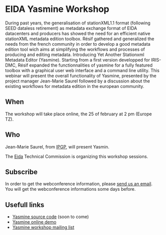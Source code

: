 # EIDA Yasmine Workshop

During past years, the generalisation of stationXML1.1 format (following SEED dataless retirement) as metadata exchange format of EIDA datacenters and producers has showed the need for an efficient native stationXML metadata edition toolbox.
Résif gathered and generalized the needs from the french community in order to develop a good metadata edition tool wich aims at simplifying the workflows and processes of producing and editing metadata. Introducing Yet Another Stationxml Metadata Editor (Yasmine).
Starting from a first version developped for IRIS-DMC, Résif expanded the functionnalities of yasmine for a fully featured toolbox with a graphical user web interface and a command line utility.
This webinar will present the overall functionality of Yasmine, presented by the project manager Jean-Marie Saurel followed by a discussion about the existing workflows for metadata edition in the european community.

## When

The workshop will take place online, the 25 of february at 2 pm (Europe TZ).

## Who

Jean-Marie Saurel, from [IPGP](http://www.ipgp.fr/fr), will present Yasmin.

The [Eida](http://www.orfeus-eu.org/data/eida/) Technical Commission is organizing this workshop sessions.


## Subscribe

In order to get the webconference information, please [send us an email](mailto:sympa@groupes.renater.fr?subject=subscribe%20eida-yasmine). You will get the webconference informations some days before.

## Usefull links

  - [Yasmine source code](https://gitlab.com/resif/yasmine) (soon to come)
  - [Yasmine online demo](http://yasmine.isti.com/)
  - [Yasmine workshop mailing list](https://groupes.renater.fr/sympa/eida-yasmine)

